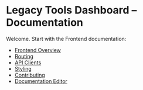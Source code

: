 # Legacy Tools Dashboard – Documentation

Welcome. Start with the Frontend documentation:

- [Frontend Overview](/frontend/overview)
- [Routing](/frontend/routing)
- [API Clients](/frontend/api)              <!-- was /api-clients -->
- [Styling](/frontend/styling)
- [Contributing](/contributing)             <!-- not under /frontend -->
- [Documentation Editor](/readme)

